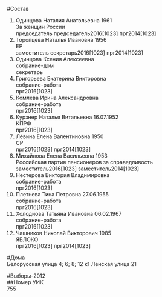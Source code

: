 #Состав  
1. Одинцова Наталия Анатольевна 1961  
    За женщин России  
    председатель председатель2016[1023] прг2014[1023]  
2. Торопцева Наталья Ивановна 1956  
    ЕР  
    заместитель секретарь2016[1023] прг2014[1023]  
3. Одинцова Ксения Алексеевна  
    собрание-дом  
    секретарь  
4. Григорьева Екатерина Викторовна  
    собрание-работа  
    прг2016[1023]  
5. Комлева Ирина Александровна  
    собрание-работа  
    прг2016[1023]  
6. Курзнер Наталья Витальевна 16.07.1952  
    КПРФ  
    прг2016[1023]  
7. Лёвина Елена Валентиновна 1950  
    СР  
    прг2016[1023] прг2014[1023]  
8. Михайлова Елена Васильевна 1953  
    Российская партия пенсионеров за справедливость  
    заместитель2016[1023] заместитель2014[1023]  
9. Нестерова Виктория Владимировна  
    собрание-работа  
    прг2016[1023]  
10. Плетнева Тина Петровна 27.06.1955  
    собрание-работа  
    прг2016[1023]  
11. Холоднова Татьяна Ивановна 06.02.1967  
    собрание-работа  
    прг2016[1023]  
12. Чашников Николай Викторович 1985  
    ЯБЛОКО  
    прг2016[1023] прг2014[1023]  
  
#Дома  
Белорусская улица 4; 6; 8; 12 к1 Ленская улица 21  
  
#Выборы-2012  
##Номер УИК  
755  
